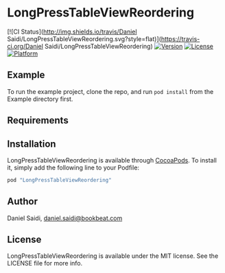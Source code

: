 # LongPressTableViewReordering

[![CI Status](http://img.shields.io/travis/Daniel Saidi/LongPressTableViewReordering.svg?style=flat)](https://travis-ci.org/Daniel Saidi/LongPressTableViewReordering)
[![Version](https://img.shields.io/cocoapods/v/LongPressTableViewReordering.svg?style=flat)](http://cocoapods.org/pods/LongPressTableViewReordering)
[![License](https://img.shields.io/cocoapods/l/LongPressTableViewReordering.svg?style=flat)](http://cocoapods.org/pods/LongPressTableViewReordering)
[![Platform](https://img.shields.io/cocoapods/p/LongPressTableViewReordering.svg?style=flat)](http://cocoapods.org/pods/LongPressTableViewReordering)

## Example

To run the example project, clone the repo, and run `pod install` from the Example directory first.

## Requirements

## Installation

LongPressTableViewReordering is available through [CocoaPods](http://cocoapods.org). To install
it, simply add the following line to your Podfile:

```ruby
pod "LongPressTableViewReordering"
```

## Author

Daniel Saidi, daniel.saidi@bookbeat.com

## License

LongPressTableViewReordering is available under the MIT license. See the LICENSE file for more info.
